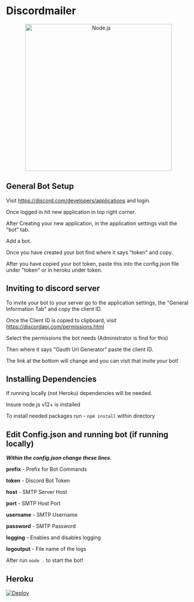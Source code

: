 # Discordmailer

<p align="center">
  <a href="https://nodejs.org/">
    <img
      alt="Node.js"
      src="https://nodejs.org/static/images/logo-light.svg"
      width="400"
    />
  </a>
</p>

## General Bot Setup
Visit https://discord.com/developers/applications and login.

Once logged in hit new application in top right corner.

After Creating your new application, in the application settings visit the "bot" tab. 

Add a bot. 

Once you have created your bot find where it says "token" and copy.

After you have copied your bot token, paste this into the config.json file under "token" or in heroku under token. 

## Inviting to discord server
To invite your bot to your server go to the application settings, the "General Information Tab" and copy the client ID. 

Once the Client ID is copied to clipboard, visit https://discordapi.com/permissions.html

Select the permissions the bot needs (Administrator is find for this)

Then where it says "Oauth Url Generator" paste the client ID. 

The link at the bottom will change and you can visit that invite your bot!

## Installing Dependencies 
If running locally (not Heroku) dependencies will be needed.

Insure node.js v12+ is installed 

To install needed packages run - `npm install`  within directory

## Edit Config.json and running bot (if running locally)
***Within the config.json change these lines.*** 

**prefix** - Prefix for Bot Commands

**token**  - Discord Bot Token 

**host** - SMTP Server Host 

**port** - SMTP Host Port

**username** - SMTP Username

**password** - SMTP Password 

**logging** - Enables and disables logging

**logoutput** - File name of the logs

After run `node .` to start the bot!

## Heroku

<a href="https://heroku.com/deploy?template=https://github.com/Greenpilot4/discordmailer/tree/heroku">
  <img src="https://www.herokucdn.com/deploy/button.svg" alt="Deploy">
</a>
